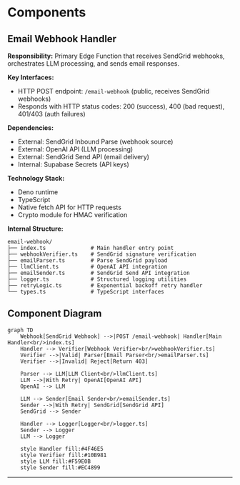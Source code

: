 # Components

## Email Webhook Handler

**Responsibility:** Primary Edge Function that receives SendGrid webhooks, orchestrates LLM processing, and sends email responses.

**Key Interfaces:**
- HTTP POST endpoint: `/email-webhook` (public, receives SendGrid webhooks)
- Responds with HTTP status codes: 200 (success), 400 (bad request), 401/403 (auth failures)

**Dependencies:**
- External: SendGrid Inbound Parse (webhook source)
- External: OpenAI API (LLM processing)
- External: SendGrid Send API (email delivery)
- Internal: Supabase Secrets (API keys)

**Technology Stack:**
- Deno runtime
- TypeScript
- Native fetch API for HTTP requests
- Crypto module for HMAC verification

**Internal Structure:**
```
email-webhook/
├── index.ts              # Main handler entry point
├── webhookVerifier.ts    # SendGrid signature verification
├── emailParser.ts        # Parse SendGrid payload
├── llmClient.ts          # OpenAI API integration
├── emailSender.ts        # SendGrid Send API integration
├── logger.ts             # Structured logging utilities
├── retryLogic.ts         # Exponential backoff retry handler
└── types.ts              # TypeScript interfaces
```

## Component Diagram

```mermaid
graph TD
    Webhook[SendGrid Webhook] -->|POST /email-webhook| Handler[Main Handler<br/>index.ts]
    Handler --> Verifier[Webhook Verifier<br/>webhookVerifier.ts]
    Verifier -->|Valid| Parser[Email Parser<br/>emailParser.ts]
    Verifier -->|Invalid| Reject[Return 403]

    Parser --> LLM[LLM Client<br/>llmClient.ts]
    LLM -->|With Retry| OpenAI[OpenAI API]
    OpenAI --> LLM

    LLM --> Sender[Email Sender<br/>emailSender.ts]
    Sender -->|With Retry| SendGrid[SendGrid API]
    SendGrid --> Sender

    Handler --> Logger[Logger<br/>logger.ts]
    Sender --> Logger
    LLM --> Logger

    style Handler fill:#4F46E5
    style Verifier fill:#10B981
    style LLM fill:#F59E0B
    style Sender fill:#EC4899
```

---
